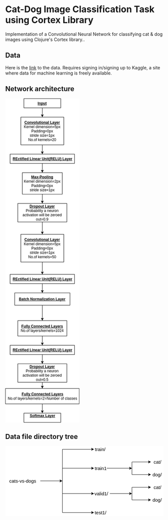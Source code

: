 # Cat-Dog Image Classification Task using Cortex Library

Implementation of a Convolutional Neural Network for classifying cat & dog images using Clojure's Cortex library..

## Data
Here is the [link](https://www.kaggle.com/c/dogs-vs-cats-redux-kernels-edition/data) to the data. Requires signing in/signing up to Kaggle, a site where data for machine learning is freely available.
## Network architecture
![alt text](https://github.com/Tapojit/cortex-CNN-cats-dogs-demo/blob/master/CNN.png)
## Data file directory tree
![alt text](https://github.com/Tapojit/cortex-CNN-cats-dogs-demo/blob/master/tree.png)
